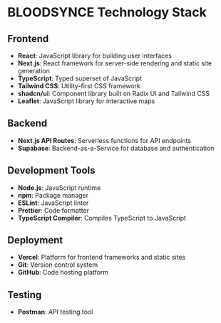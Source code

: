 # BLOODSYNCE Technology Stack

## Frontend
- **React**: JavaScript library for building user interfaces
- **Next.js**: React framework for server-side rendering and static site generation
- **TypeScript**: Typed superset of JavaScript
- **Tailwind CSS**: Utility-first CSS framework
- **shadcn/ui**: Component library built on Radix UI and Tailwind CSS
- **Leaflet**: JavaScript library for interactive maps

## Backend
- **Next.js API Routes**: Serverless functions for API endpoints
- **Supabase**: Backend-as-a-Service for database and authentication

## Development Tools
- **Node.js**: JavaScript runtime
- **npm**: Package manager
- **ESLint**: JavaScript linter
- **Prettier**: Code formatter
- **TypeScript Compiler**: Compiles TypeScript to JavaScript

## Deployment
- **Vercel**: Platform for frontend frameworks and static sites
- **Git**: Version control system
- **GitHub**: Code hosting platform

## Testing
- **Postman**: API testing tool

